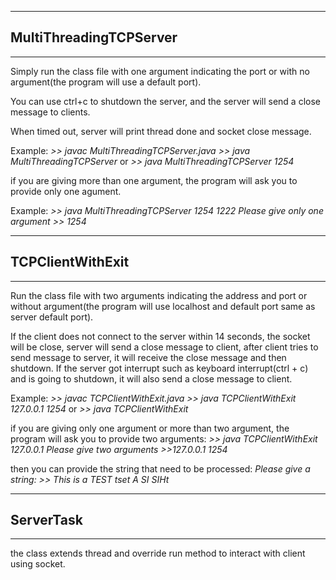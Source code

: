 
------------------------------------------
## MultiThreadingTCPServer
------------------------------------------

Simply run the class file with one argument indicating the port or with no argument(the program will use a default port).

You can use ctrl+c to shutdown the server, and the server will send a close message to clients. 

When timed out, server will print thread done and socket close message.

Example: 
    *>> javac MultiThreadingTCPServer.java*
    *>> java MultiThreadingTCPServer*
    or *>> java MultiThreadingTCPServer 1254*
    
if you are giving more than one argument, the program will ask you to provide only one agument.

Example:
    *>> java MultiThreadingTCPServer 1254 1222*
    *Please give only one argument*
    *>> 1254*

------------------------------------------
## TCPClientWithExit
------------------------------------------

Run the class file with two arguments indicating the address and port or without argument(the program will use localhost and default port same as server default port).


If the client does not connect to the server within 14 seconds, the socket will be close, server will send a close message to client, after client tries to send message to server, it will receive the close message and then shutdown. If the server got interrupt such as keyboard interrupt(ctrl + c) and is going to shutdown, it will also send a close message to client.

Example:
    *>> javac TCPClientWithExit.java*
    *>> java TCPClientWithExit 127.0.0.1 1254*
    or *>> java TCPClientWithExit*
    
if you are giving only one argument or more than two argument, the program will ask you to provide two arguments:
    *>> java TCPClientWithExit 127.0.0.1*
    *Please give two arguments*
    *>>127.0.0.1 1254*

then you can provide the string that need to be processed:
    *Please give a string: >> This is a TEST*
    *tset A SI SIHt*

------------------------------------------
## ServerTask
------------------------------------------

the class extends thread and override run method to interact with client using socket.
